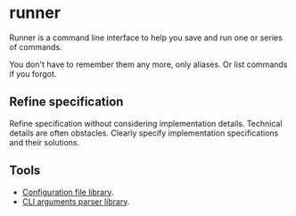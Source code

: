# runner

Runner is a command line interface to help you save and run one or series of commands.

You don't have to remember them any more, only aliases. Or list commands if you forgot.

## Refine specification

Refine specification without considering implementation details. Technical details are often obstacles. Clearly specify implementation specifications and their solutions.

## Tools

- [Configuration file library](https://github.com/boostorg/property_tree).
- [CLI arguments parser library](https://github.com/boostorg/program_options).
